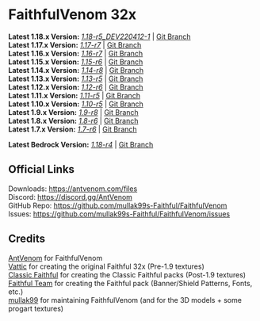 # FaithfulVenom 32x

**Latest 1.18.x Version:** [_1.18-r5_DEV220412-1_](https://builds.mullak99.co.uk/FaithfulVenom/1.18/Dev-Builds/FaithfulVenom-32x-1.18-r5_DEV220412-1.zip) | [Git Branch](https://github.com/mullak99s-Faithful/FaithfulVenom/tree/1.18)    
**Latest 1.17.x Version:** [_1.17-r7_](https://drive.google.com/file/d/1lLwAvqDH_JpZf70ztXRscwD27OCdBA0_/view?usp=sharing) | [Git Branch](https://github.com/mullak99s-Faithful/FaithfulVenom/tree/1.17)  
**Latest 1.16.x Version:** [_1.16-r7_](https://drive.google.com/file/d/1evi-YK1boW03QuIVrzFOR9P0j7c2XA6-/view?usp=sharing) | [Git Branch](https://github.com/mullak99s-Faithful/FaithfulVenom/tree/1.16)  
**Latest 1.15.x Version:** [_1.15-r6_](https://drive.google.com/file/d/1N2Wb1AZvYJDt2rhxgFfYQa7whXHMdZ-X/view?usp=sharing) | [Git Branch](https://github.com/mullak99s-Faithful/FaithfulVenom/tree/1.15)  
**Latest 1.14.x Version:** [_1.14-r8_](https://drive.google.com/file/d/1CKK8qEBM5nSoqAP0Ir1fuBGyY0PE5djp/view?usp=sharing) | [Git Branch](https://github.com/mullak99s-Faithful/FaithfulVenom/tree/1.14)  
**Latest 1.13.x Version:** [_1.13-r5_](https://drive.google.com/file/d/11Tbl8tgA-MeEJWE_NFh-bI2n_K250C-2/view?usp=sharing) | [Git Branch](https://github.com/mullak99s-Faithful/FaithfulVenom/tree/1.13)  
**Latest 1.12.x Version:** [_1.12-r6_](https://drive.google.com/file/d/13ty_NLSj2NnFWxcC-9LHBr_ryhAAe-uH/view?usp=sharing) | [Git Branch](https://github.com/mullak99s-Faithful/FaithfulVenom/tree/1.12)  
**Latest 1.11.x Version:** [_1.11-r5_](https://drive.google.com/file/d/10qZyN8ltI6BrGL-OhJ9UKL3EuJWwvhYR/view?usp=sharing) | [Git Branch](https://github.com/mullak99s-Faithful/FaithfulVenom/tree/1.11)  
**Latest 1.10.x Version:** [_1.10-r5_](https://drive.google.com/file/d/1zH-93_aJ_rmY5gmL6XB9i2BZEUaGrdBU/view?usp=sharing) | [Git Branch](https://github.com/mullak99s-Faithful/FaithfulVenom/tree/1.10)  
**Latest 1.9.x Version:** [_1.9-r8_](https://drive.google.com/file/d/1uZZkU1juTEFPeZKxKsPru8Wz18y-ZfGt/view?usp=sharing) | [Git Branch](https://github.com/mullak99s-Faithful/FaithfulVenom/tree/1.9)  
**Latest 1.8.x Version:** [_1.8-r6_](https://drive.google.com/file/d/1dN2GBfbesm_2qYbg-FZT4f5BEP4r4YbS/view?usp=sharing) | [Git Branch](https://github.com/mullak99s-Faithful/FaithfulVenom/tree/1.8)  
**Latest 1.7.x Version:** [_1.7-r6_](https://drive.google.com/file/d/1-x5mruQ06hdpZS6L7H6ibUUMoQeSWan9/view?usp=sharing) | [Git Branch](https://github.com/mullak99s-Faithful/FaithfulVenom/tree/1.7)  

**Latest Bedrock Version:** [_1.18-r4_](https://drive.google.com/file/d/1QdaHV5HhTT3o_H9M4oYFsM-raYpsB9GW/view?usp=sharing) | [Git Branch](https://github.com/mullak99s-Faithful/FaithfulVenom/tree/bedrock)  

## Official Links

Downloads: https://antvenom.com/files  
Discord: https://discord.gg/AntVenom  
GitHub Repo: https://github.com/mullak99s-Faithful/FaithfulVenom  
Issues: https://github.com/mullak99s-Faithful/FaithfulVenom/issues  

## Credits

[AntVenom](https://antvenom.com/) for FaithfulVenom  
[Vattic](https://web.archive.org/web/20150607220656/http://www.minecraftforum.net:80/forums/mapping-and-modding/resource-packs/1223254-faithful-32x32-pack-update-red-cat-clay-1-8) for creating the original Faithful 32x (Pre-1.9 textures)  
[Classic Faithful](https://github.com/ClassicFaithful) for creating the Classic Faithful packs (Post-1.9 textures)  
[Faithful Team](https://faithfulpack.net/) for creating the Faithful pack (Banner/Shield Patterns, Fonts, etc.)  
[mullak99](https://faithful.mullak99.co.uk/) for maintaining FaithfulVenom (and for the 3D models + some progart textures)   
